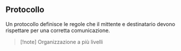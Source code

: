 ## Protocollo
Un protocollo definisce le regole che il mittente e destinatario devono rispettare per una corretta comunicazione.
>[!note] Organizzazione a più livelli
>